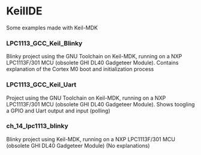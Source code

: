 # KeilIDE
Some examples made with Keil-MDK

### LPC1113_GCC_Keil_Blinky
Blinky project using the GNU Toolchain on Keil-MDK, running on a NXP LPC1113F/301 MCU (obsolete GHI DL40 Gadgeteer Module).
Contains explanation of the Cortex M0 boot and initialization process

### LPC1113_GCC_Keil_Uart
Project using the GNU Toolchain on Keil-MDK, running on a NXP LPC1113F/301 MCU (obsolete GHI DL40 Gadgeteer Module).
Shows toogling a GPIO and Uart output and input (polling)

### ch_14_lpc1113_blinky
Blinky project using Keil-MDK, running on a NXP LPC1113F/301 MCU (obsolete GHI DL40 Gadgeteer Module)
(No explanations)
